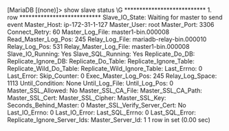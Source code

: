 [MariaDB [(none)]> show slave status \G
*************************** 1. row ***************************
               Slave_IO_State: Waiting for master to send event
                  Master_Host: ip-172-31-1-127
                  Master_User: root
                  Master_Port: 3306
                Connect_Retry: 60
              Master_Log_File: master1-bin.000008
          Read_Master_Log_Pos: 245
               Relay_Log_File: mariadb-relay-bin.000010
                Relay_Log_Pos: 531
        Relay_Master_Log_File: master1-bin.000008
             Slave_IO_Running: Yes
            Slave_SQL_Running: Yes
              Replicate_Do_DB: 
          Replicate_Ignore_DB: 
           Replicate_Do_Table: 
       Replicate_Ignore_Table: 
      Replicate_Wild_Do_Table: 
  Replicate_Wild_Ignore_Table: 
                   Last_Errno: 0
                   Last_Error: 
                 Skip_Counter: 0
          Exec_Master_Log_Pos: 245
              Relay_Log_Space: 1113
              Until_Condition: None
               Until_Log_File: 
                Until_Log_Pos: 0
           Master_SSL_Allowed: No
           Master_SSL_CA_File: 
           Master_SSL_CA_Path: 
              Master_SSL_Cert: 
            Master_SSL_Cipher: 
               Master_SSL_Key: 
        Seconds_Behind_Master: 0
Master_SSL_Verify_Server_Cert: No
                Last_IO_Errno: 0
                Last_IO_Error: 
               Last_SQL_Errno: 0
               Last_SQL_Error: 
  Replicate_Ignore_Server_Ids: 
             Master_Server_Id: 1
1 row in set (0.00 sec)

